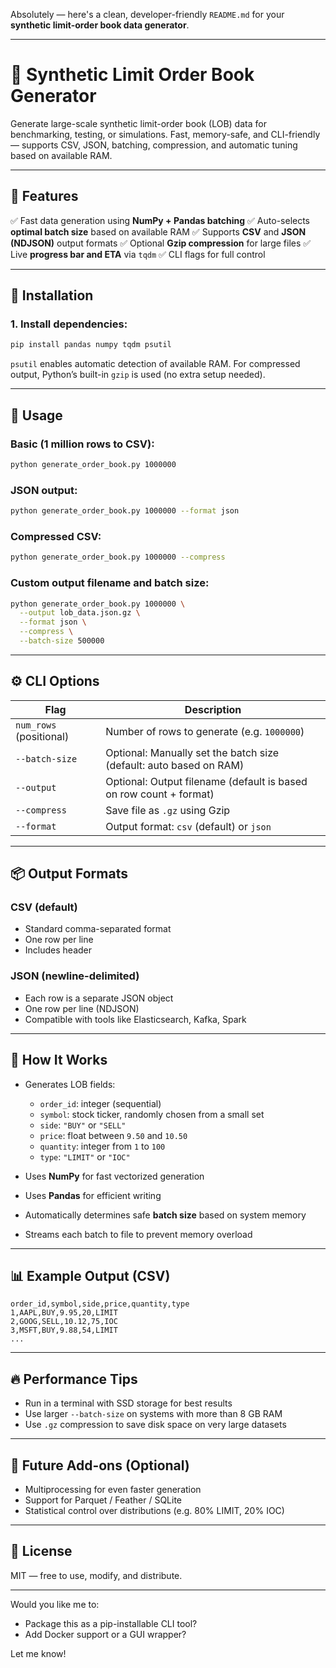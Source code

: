 Absolutely — here's a clean, developer-friendly `README.md` for your **synthetic limit-order book data generator**.

---

# 📘 Synthetic Limit Order Book Generator

Generate large-scale synthetic limit-order book (LOB) data for benchmarking, testing, or simulations.
Fast, memory-safe, and CLI-friendly — supports CSV, JSON, batching, compression, and automatic tuning based on available RAM.

---

## 🔧 Features

✅ Fast data generation using **NumPy + Pandas batching**
✅ Auto-selects **optimal batch size** based on available RAM
✅ Supports **CSV** and **JSON (NDJSON)** output formats
✅ Optional **Gzip compression** for large files
✅ Live **progress bar and ETA** via `tqdm`
✅ CLI flags for full control

---

## 🚀 Installation

### 1. Install dependencies:

```bash
pip install pandas numpy tqdm psutil
```

`psutil` enables automatic detection of available RAM.
For compressed output, Python’s built-in `gzip` is used (no extra setup needed).

---

## 🧪 Usage

### Basic (1 million rows to CSV):

```bash
python generate_order_book.py 1000000
```

### JSON output:

```bash
python generate_order_book.py 1000000 --format json
```

### Compressed CSV:

```bash
python generate_order_book.py 1000000 --compress
```

### Custom output filename and batch size:

```bash
python generate_order_book.py 1000000 \
  --output lob_data.json.gz \
  --format json \
  --compress \
  --batch-size 500000
```

---

## ⚙️ CLI Options

| Flag                    | Description                                                        |
| ----------------------- | ------------------------------------------------------------------ |
| `num_rows` (positional) | Number of rows to generate (e.g. `1000000`)                        |
| `--batch-size`          | Optional: Manually set the batch size (default: auto based on RAM) |
| `--output`              | Optional: Output filename (default is based on row count + format) |
| `--compress`            | Save file as `.gz` using Gzip                                      |
| `--format`              | Output format: `csv` (default) or `json`                           |

---

## 📦 Output Formats

### CSV (default)

* Standard comma-separated format
* One row per line
* Includes header

### JSON (newline-delimited)

* Each row is a separate JSON object
* One row per line (NDJSON)
* Compatible with tools like Elasticsearch, Kafka, Spark

---

## 🧠 How It Works

* Generates LOB fields:

  * `order_id`: integer (sequential)
  * `symbol`: stock ticker, randomly chosen from a small set
  * `side`: `"BUY"` or `"SELL"`
  * `price`: float between `9.50` and `10.50`
  * `quantity`: integer from `1` to `100`
  * `type`: `"LIMIT"` or `"IOC"`
* Uses **NumPy** for fast vectorized generation
* Uses **Pandas** for efficient writing
* Automatically determines safe **batch size** based on system memory
* Streams each batch to file to prevent memory overload

---

## 📊 Example Output (CSV)

```csv
order_id,symbol,side,price,quantity,type
1,AAPL,BUY,9.95,20,LIMIT
2,GOOG,SELL,10.12,75,IOC
3,MSFT,BUY,9.88,54,LIMIT
...
```

---

## 🔥 Performance Tips

* Run in a terminal with SSD storage for best results
* Use larger `--batch-size` on systems with more than 8 GB RAM
* Use `.gz` compression to save disk space on very large datasets

---

## 🧩 Future Add-ons (Optional)

* Multiprocessing for even faster generation
* Support for Parquet / Feather / SQLite
* Statistical control over distributions (e.g. 80% LIMIT, 20% IOC)

---

## 📄 License

MIT — free to use, modify, and distribute.

---

Would you like me to:

* Package this as a pip-installable CLI tool?
* Add Docker support or a GUI wrapper?

Let me know!
